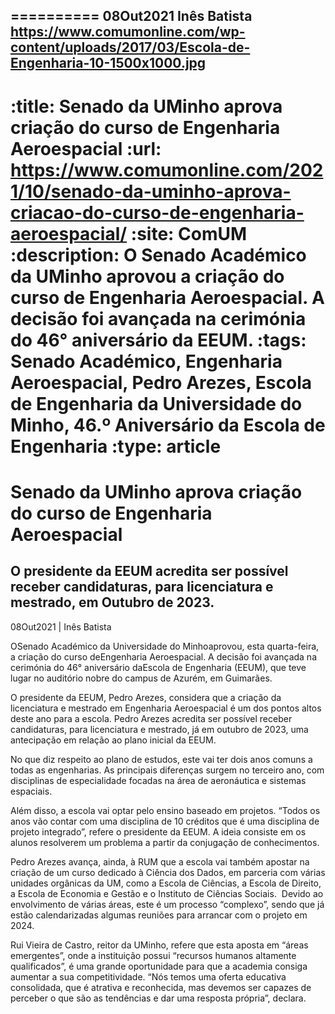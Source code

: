 
==========
08Out2021
Inês Batista
https://www.comumonline.com/wp-content/uploads/2017/03/Escola-de-Engenharia-10-1500x1000.jpg
---
:title: Senado da UMinho aprova criação do curso de Engenharia Aeroespacial
:url: https://www.comumonline.com/2021/10/senado-da-uminho-aprova-criacao-do-curso-de-engenharia-aeroespacial/
:site: ComUM
:description: O Senado Académico da UMinho aprovou a criação do curso de Engenharia Aeroespacial. A decisão foi avançada na cerimónia do 46° aniversário da EEUM.
:tags: Senado Académico, Engenharia Aeroespacial, Pedro Arezes, Escola de Engenharia da Universidade do Minho, 46.º Aniversário da Escola de Engenharia
:type: article
==========


# **Senado da UMinho aprova criação do curso de Engenharia Aeroespacial**

## O presidente da EEUM acredita ser possível receber candidaturas, para licenciatura e mestrado, em Outubro de 2023.

08Out2021 | Inês Batista

OSenado Académico da Universidade do Minhoaprovou, esta quarta-feira, a criação do curso deEngenharia Aeroespacial. A decisão foi avançada na cerimónia do 46° aniversário daEscola de Engenharia (EEUM), que teve lugar no auditório nobre do campus de Azurém, em Guimarães.

O presidente da EEUM, Pedro Arezes, considera que a criação da licenciatura e mestrado em Engenharia Aeroespacial é um dos pontos altos deste ano para a escola. Pedro Arezes acredita ser possível receber candidaturas, para licenciatura e mestrado, já em outubro de 2023, uma antecipação em relação ao plano inicial da EEUM.

No que diz respeito ao plano de estudos, este vai ter dois anos comuns a todas as engenharias. As principais diferenças surgem no terceiro ano, com disciplinas de especialidade focadas na área de aeronáutica e sistemas espaciais.

Além disso, a escola vai optar pelo ensino baseado em projetos. “Todos os anos vão contar com uma disciplina de 10 créditos que é uma disciplina de projeto integrado”, refere o presidente da EEUM. A ideia consiste em os alunos resolverem um problema a partir da conjugação de conhecimentos.

Pedro Arezes avança, ainda, à RUM que a escola vai também apostar na criação de um curso dedicado à Ciência dos Dados, em parceria com várias unidades orgânicas da UM, como a Escola de Ciências, a Escola de Direito, a Escola de Economia e Gestão e o Instituto de Ciências Sociais.  Devido ao envolvimento de várias áreas, este é um processo “complexo”, sendo que já estão calendarizadas algumas reuniões para arrancar com o projeto em 2024.

Rui Vieira de Castro, reitor da UMinho, refere que esta aposta em “áreas emergentes”, onde a instituição possui “recursos humanos altamente qualificados”, é uma grande oportunidade para que a academia consiga aumentar a sua competitividade. “Nós temos uma oferta educativa consolidada, que é atrativa e reconhecida, mas devemos ser capazes de perceber o que são as tendências e dar uma resposta própria”, declara.

